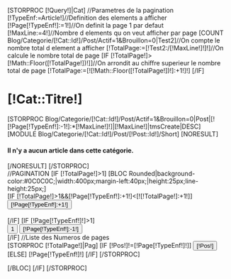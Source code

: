 [STORPROC [!Query!]|Cat]
	//Parametres de la pagination
	[!TypeEnf:=Article!]//Definition des elements a afficher
	[!Page[!TypeEnf!]:=1!]//On definit la page 1 par defaut
	[!MaxLine:=4!]//Nombre d elements qu on veut afficher par page
	[COUNT Blog/Categorie/[!Cat::Id!]/Post/Actif=1&Brouillon=0|Test2]//On compte le nombre total d element a afficher
	[!TotalPage:=[!Test2:/[!MaxLine!]!]!]//On calcule le nombre total de page
	[IF [!TotalPage!]>[!Math::Floor([!TotalPage!])!]]//On arrondit au chiffre superieur le nombre total de page
		[!TotalPage:=[![!Math::Floor([!TotalPage!])!]:+1!]!]
	[/IF]
	<div class="PageCat">
		<div class="Titre[!Cat::Type!]">
			<h1>[!Cat::Titre!]</h1>
		</div>
		[STORPROC Blog/Categorie/[!Cat::Id!]/Post/Actif=1&Brouillon=0|Post|[![!Page[!TypeEnf!]:-1!]:*[!MaxLine!]!]|[!MaxLine!]|tmsCreate|DESC]
			[MODULE Blog/Categorie/[!Cat::Id!]/Post/[!Post::Id!]/Short]
			[NORESULT]
				<h4>Il n'y a aucun article dans cette cat&eacute;gorie.</h4>
			[/NORESULT]
		[/STORPROC]
	</div>
	//PAGINATION
	[IF [!TotalPage!]>1]
		[BLOC Rounded|background-color:#0C0C0C;|width:400px;margin-left:40px;|height:25px;line-height:25px;]
			<form id="Pagination" action="/[!Lien!]" method="get">
				[IF [!TotalPage!]>1&&[!Page[!TypeEnf!]:+1!]<[![!TotalPage!]:+1!]]
					<div class="FlechesD">
						<input class="PageSuiv" type="submit" value="[!Page[!TypeEnf!]:+1!]" name="Page[!TypeEnf!]" /> 
						<!--<input class="Page2" type="submit" value="[!TotalPage!]" name="Page[!TypeEnf!]" /> -->
					</div>		
				[/IF]
				[IF [!Page[!TypeEnf!]!]>1]
					<div class="FlechesG">
						<input class="Page1" type="submit" value="1" name="Page[!TypeEnf!]" />
						<input class="PagePrec" type="submit" value="[!Page[!TypeEnf!]:-1!]" name="Page[!TypeEnf!]" />
					</div>
				[/IF]
				//Liste des Numeros de pages
				<div class="NumPages">
					[STORPROC [!TotalPage!]|Pag]
						[IF [!Pos!]!=[!Page[!TypeEnf!]!]]
							<input type="submit" value="[!Pos!]" name="Page[!TypeEnf!]" /> 
						[ELSE]
							<span>[!Page[!TypeEnf!]!]</span>
						[/IF]
					[/STORPROC]
				</div>
				<div class="Clear"></div>
			</form>
		[/BLOC]
	[/IF]
[/STORPROC]